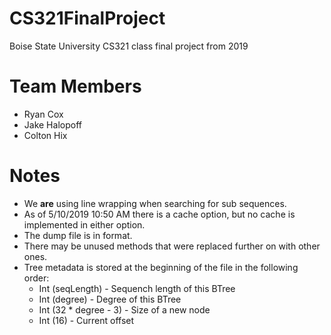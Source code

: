 # CS321FinalProject
Boise State University CS321 class final project from 2019

# Team Members
* Ryan Cox
* Jake Halopoff
* Colton Hix

# Notes
* We __are__ using line wrapping when searching for sub sequences.
* As of 5/10/2019 10:50 AM there is a cache option, but no cache is implemented in either option.
* The dump file is in <frequency> <DNA string> format.
* There may be unused methods that were replaced further on with other ones.
* Tree metadata is stored at the beginning of the file in the following order:
  * Int (seqLength) - Sequench length of this BTree
  * Int (degree) - Degree of this BTree
  * Int (32 * degree - 3) - Size of a new node
  * Int (16) - Current offset
